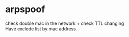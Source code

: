 # arpspoof
check double mac in the network + check TTL changing </br>
Have exclede list by mac address.

